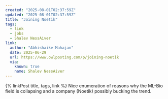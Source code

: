 ```yaml
---
created: "2025-08-01T02:37:59Z"
updated: "2025-08-01T02:37:59Z"
title: "Joining Noetik"
tags:
  - link
  - jobs
  - Shalev NessAiver
link:
  author: "Abhishaike Mahajan"
  date: 2025-06-29
  url: https://www.owlposting.com/p/joining-noetik
  via:
    known: true
    name: Shalev NessAiver
---
```


{% linkPost title, tags, link %} Nice enumeration of reasons why the ML-Bio field is collapsing and a company (Noetik) possibly bucking the trend.
